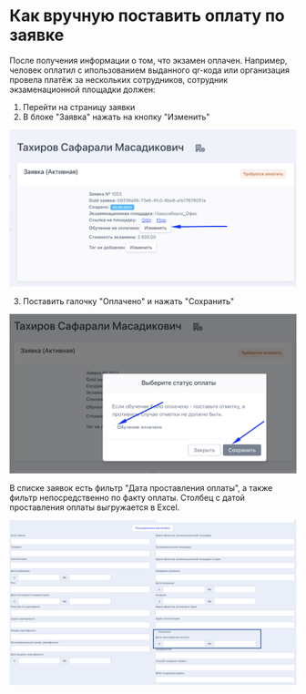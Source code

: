 # Как  вручную поставить оплату по заявке

После получения информации о том, что экзамен оплачен. Например, человек оплатил с ипользованием выданного qr-кода или организация провела платёж за нескольких сотрудников, сотрудник экзаменационной площадки должен:

1. Перейти на страницу заявки
2. В блоке "Заявка" нажать на кнопку "Изменить"

![](<../../.gitbook/assets/image (360).png>)

3. Поставить галочку "Оплачено" и нажать "Сохранить"

![](<../../.gitbook/assets/image (361).png>)

В списке заявок есть фильтр "Дата проставления оплаты", а также фильтр непосредственно по факту оплаты. Столбец с датой проставления оплаты выгружается в Excel.

![](<../../.gitbook/assets/image (389).png>)
